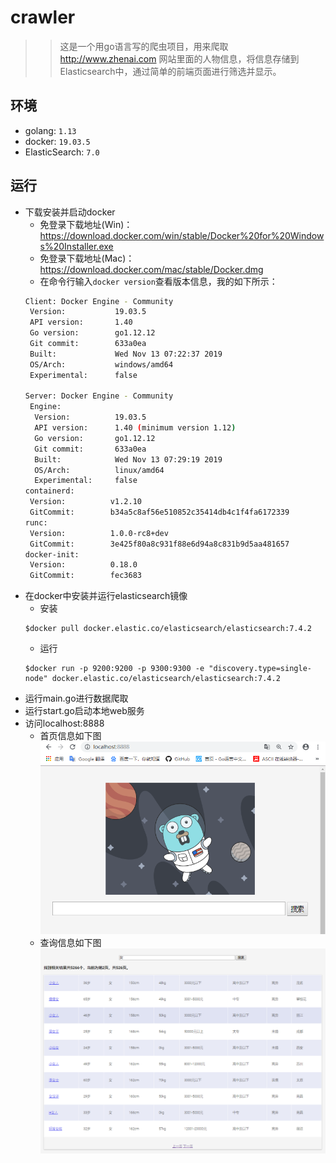 # crawler
>>这是一个用go语言写的爬虫项目，用来爬取 http://www.zhenai.com 网站里面的人物信息，将信息存储到Elasticsearch中，通过简单的前端页面进行筛选并显示。

## 环境
* golang: `1.13`
* docker: `19.03.5`
* ElasticSearch: `7.0`

## 运行
* 下载安装并启动docker
  * 免登录下载地址(Win)：https://download.docker.com/win/stable/Docker%20for%20Windows%20Installer.exe
  * 免登录下载地址(Mac)：https://download.docker.com/mac/stable/Docker.dmg
  * 在命令行输入`docker version`查看版本信息，我的如下所示：
  ```Bash
  Client: Docker Engine - Community
   Version:           19.03.5
   API version:       1.40
   Go version:        go1.12.12
   Git commit:        633a0ea
   Built:             Wed Nov 13 07:22:37 2019
   OS/Arch:           windows/amd64
   Experimental:      false
 
  Server: Docker Engine - Community
   Engine:
    Version:          19.03.5
    API version:      1.40 (minimum version 1.12)
    Go version:       go1.12.12
    Git commit:       633a0ea
    Built:            Wed Nov 13 07:29:19 2019
    OS/Arch:          linux/amd64
    Experimental:     false
  containerd:
   Version:          v1.2.10
   GitCommit:        b34a5c8af56e510852c35414db4c1f4fa6172339
  runc:
   Version:          1.0.0-rc8+dev
   GitCommit:        3e425f80a8c931f88e6d94a8c831b9d5aa481657
  docker-init:
   Version:          0.18.0
   GitCommit:        fec3683
  ```
* 在docker中安装并运行elasticsearch镜像
  * 安装
  ```
  $docker pull docker.elastic.co/elasticsearch/elasticsearch:7.4.2
  ```
  * 运行
  ```
  $docker run -p 9200:9200 -p 9300:9300 -e "discovery.type=single-node" docker.elastic.co/elasticsearch/elasticsearch:7.4.2
  ```
* 运行main.go进行数据爬取
* 运行start.go启动本地web服务
* 访问localhost:8888
  * 首页信息如下图
  ![](https://github.com/xuemingli/crawler/blob/master/index.png "首页信息") 
  * 查询信息如下图
  ![](https://github.com/xuemingli/crawler/blob/master/show.png "信息展示") 

